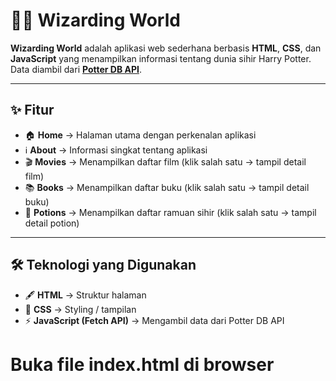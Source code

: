 # 🧙‍♂️ Wizarding World

**Wizarding World** adalah aplikasi web sederhana berbasis **HTML**, **CSS**, dan **JavaScript** yang menampilkan informasi tentang dunia sihir Harry Potter.  
Data diambil dari **[Potter DB API](https://potterdb.com/)**.

---

## ✨ Fitur

- 🏠 **Home** → Halaman utama dengan perkenalan aplikasi  
- ℹ️ **About** → Informasi singkat tentang aplikasi  
- 🎬 **Movies** → Menampilkan daftar film (klik salah satu → tampil detail film)  
- 📚 **Books** → Menampilkan daftar buku (klik salah satu → tampil detail buku)  
- 🧪 **Potions** → Menampilkan daftar ramuan sihir (klik salah satu → tampil detail potion)  

---

## 🛠️ Teknologi yang Digunakan

- 🖋 **HTML** → Struktur halaman  
- 🎨 **CSS** → Styling / tampilan  
- ⚡ **JavaScript (Fetch API)** → Mengambil data dari Potter DB API  


# Buka file index.html di browser
